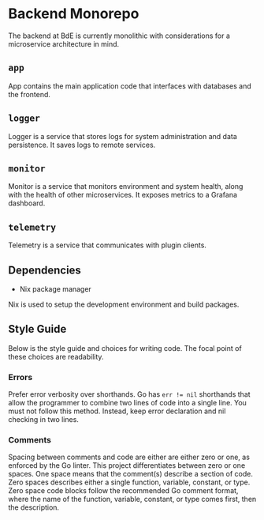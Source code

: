 <!--
SPDX-FileCopyrightText: 2025 BROKE DA EAR LLC <https://brokedaear.com>

SPDX-License-Identifier: Apache-2.0
-->

# Backend Monorepo

The backend at BdE is currently monolithic with considerations for a microservice architecture in mind.

## `app`

App contains the main application code that interfaces with databases and the frontend.

## `logger`

Logger is a service that stores logs for system administration and data persistence. It saves logs to remote services.

## `monitor`

Monitor is a service that monitors environment and system health, along with the health of other microservices. It exposes metrics to a Grafana dashboard.

## `telemetry`

Telemetry is a service that communicates with plugin clients.

## Dependencies

- Nix package manager

Nix is used to setup the development environment and build packages.

## Style Guide

Below is the style guide and choices for writing code. The focal point of these choices are readability.

### Errors

Prefer error verbosity over shorthands. Go has `err != nil` shorthands that allow the programmer to combine two lines of code into a single line. You must not follow this method. Instead, keep error declaration and nil checking in two lines.

### Comments

Spacing between comments and code are either are either zero or one, as enforced by the Go linter. This project differentiates between zero or one spaces. One space means that the comment(s) describe a section of code. Zero spaces describes either a single function, variable, constant, or type. Zero space code blocks follow the recommended Go comment format, where the name of the function, variable, constant, or type comes first, then the description.
